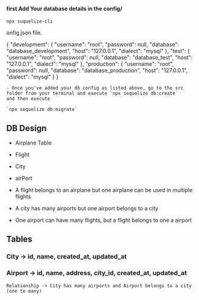 #### first Add Your database details in the config/

`npx suquelize-cli`

onfig.json file.

{
"development": {
"username": "root",
"password": null,
"database": "database_development",
"host": "127.0.0.1",
"dialect": "mysql"
},
"test": {
"username": "root",
"password": null,
"database": "database_test",
"host": "127.0.0.1",
"dialect": "mysql"
},
"production": {
"username": "root",
"password": null,
"database": "database_production",
"host": "127.0.0.1",
"dialect": "mysql"
}
}

```
- Once you've added your db config as listed above, go to the src folder from your terminal and execute `npx sequelize db:create`
and then execute

`npx sequelize db:migrate`

```

## DB Design

- Airplane Table
- Flight
- City
- airPort

- A flight belongs to an airplane but one airplane can be used in multiple flights
- A city has many airports but one airport belongs to a city
- One airport can have many flights, but a flight belongs to one a airport

## Tables

### City -> id, name, created_at, updated_at

### Airport -> id, name, address, city_id, created_at, updated_at

    Relationship -> City has many airports and Airport belongs to a city (one to many)
